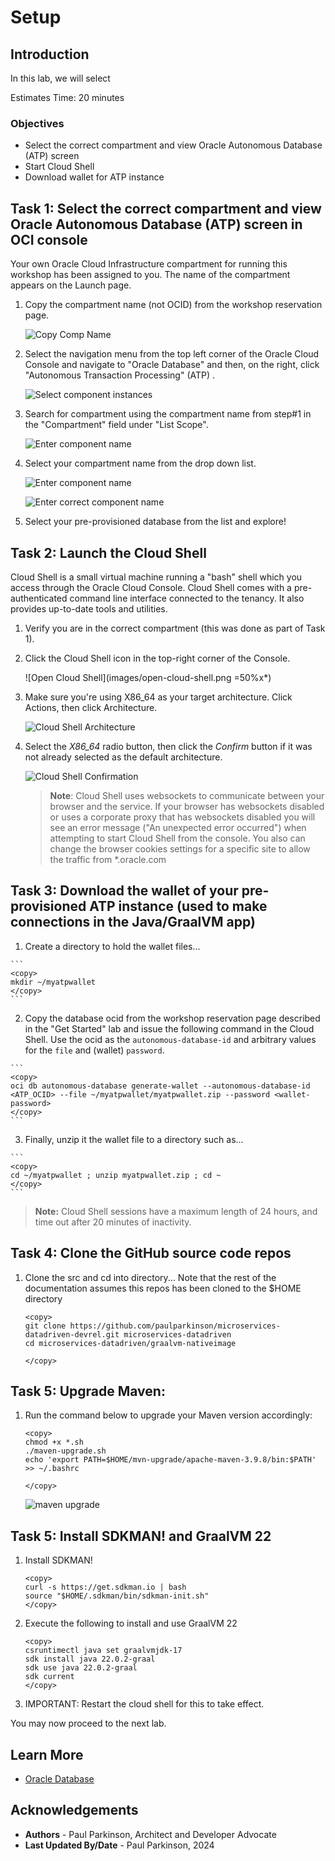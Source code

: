 # Setup

## Introduction

In this lab, we will select

Estimates Time: 20 minutes

### Objectives

* Select the correct compartment and view Oracle Autonomous Database (ATP) screen
* Start Cloud Shell
* Download wallet for ATP instance


## Task 1: Select the correct compartment and view Oracle Autonomous Database (ATP) screen in OCI console

Your own Oracle Cloud Infrastructure compartment for running this workshop has been assigned to you. The name of the compartment appears on the Launch page.

1. Copy the compartment name (not OCID) from the workshop reservation page.

   ![Copy Comp Name](images/copy-comp-name.png " ")

2. Select the navigation menu from the top left corner of the Oracle Cloud Console and navigate to "Oracle Database" and then, on the right, click "Autonomous Transaction Processing" (ATP) .

   ![Select component instances](images/oracledatabase-ociconsole.png " ")

3. Search for compartment using the compartment name from step#1 in the "Compartment" field under "List Scope".

   ![Enter component name](images/enter-comp-name.png " ")

4. Select your compartment name from the drop down list.

   ![Enter component name](images/select-comp-name.png " ")

   ![Enter correct component name](images/correct-comp-name.png " ")

5. Select your pre-provisioned database from the list and explore!



## Task 2: Launch the Cloud Shell

   Cloud Shell is a small virtual machine running a "bash" shell which you access through the Oracle Cloud Console. Cloud Shell comes with a pre-authenticated command line interface connected to the tenancy. It also provides up-to-date tools and utilities.

   1. Verify you are in the correct compartment (this was done as part of Task 1).

   2. Click the Cloud Shell icon in the top-right corner of the Console.

      ![Open Cloud Shell](images/open-cloud-shell.png =50%x*)

   3. Make sure you're using X86_64 as your target architecture. Click Actions, then click Architecture.

      ![Cloud Shell Architecture](../setup/images/cloud-shell-architecture.png "cloud shell architecture")

   4. Select the *X86_64* radio button, then click the *Confirm* button if it was not already selected as the default architecture.

      ![Cloud Shell Confirmation](../setup/images/cloud-shell-confirmation.png "cloud shell confirmation")

      >**Note**: Cloud Shell uses websockets to communicate between your browser and the service. If your browser has websockets disabled or uses a corporate proxy that has websockets disabled you will see an error message ("An unexpected error occurred") when attempting to start Cloud Shell from the console. You also can change the browser cookies settings for a specific site to allow the traffic from *.oracle.com

## Task 3: Download the wallet of your pre-provisioned ATP instance (used to make connections in the Java/GraalVM app)

   1. Create a directory to hold the wallet files... 

    ```
    <copy>
    mkdir ~/myatpwallet
    </copy>
    ```


   2. Copy the database ocid from the workshop reservation page described in the "Get Started" lab and issue the following command in the Cloud Shell. Use the ocid as the `autonomous-database-id` and arbitrary values for the `file` and (wallet) `password`.

    ```
    <copy>
    oci db autonomous-database generate-wallet --autonomous-database-id <ATP_OCID> --file ~/myatpwallet/myatpwallet.zip --password <wallet-password>
    </copy>
    ```

   3. Finally, unzip it the wallet file to a directory such as...

    ```
    <copy>
    cd ~/myatpwallet ; unzip myatpwallet.zip ; cd ~
    </copy>
    ```

   > **Note:** Cloud Shell sessions have a maximum length of 24 hours, and time out after 20 minutes of inactivity.

## Task 4: Clone the GitHub source code repos

1. Clone the src and cd into directory... Note that the rest of the documentation assumes this repos has been cloned to the $HOME directory

    ```
    <copy>
    git clone https://github.com/paulparkinson/microservices-datadriven-devrel.git microservices-datadriven
    cd microservices-datadriven/graalvm-nativeimage
   
    </copy>
    ```


## Task 5: Upgrade Maven:

1. Run the command below to upgrade your Maven version accordingly:

    ```
    <copy>   
    chmod +x *.sh
    ./maven-upgrade.sh
    echo 'export PATH=$HOME/mvn-upgrade/apache-maven-3.9.8/bin:$PATH' >> ~/.bashrc

    </copy>
    ```  


    ![maven upgrade](../setup/images/maven-upgrade.png)  


## Task 5: Install SDKMAN! and GraalVM 22

1. Install SDKMAN! 


    ```
    <copy>   
    curl -s https://get.sdkman.io | bash
    source "$HOME/.sdkman/bin/sdkman-init.sh" 
    </copy>
    ```


2. Execute the following to install and use GraalVM 22

    ```
    <copy>   
    csruntimectl java set graalvmjdk-17
    sdk install java 22.0.2-graal
    sdk use java 22.0.2-graal
    sdk current
    </copy>
    ```   
   
3. IMPORTANT: Restart the cloud shell for this to take effect.



You may now proceed to the next lab.

## Learn More

* [Oracle Database](https://bit.ly/mswsdatabase)

## Acknowledgements
* **Authors** - Paul Parkinson, Architect and Developer Advocate
* **Last Updated By/Date** - Paul Parkinson, 2024

